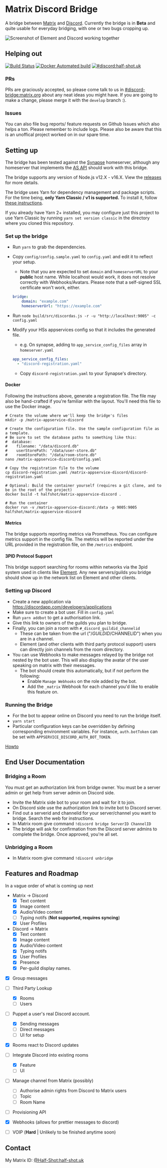 # Matrix Discord Bridge

A bridge between [Matrix](http://matrix.org/) and [Discord](https://discord.com/).
Currently the bridge is in **Beta** and quite usable for everyday
bridging, with one or two bugs cropping up.

![Screenshot of Element and Discord working together](screenshot.png)


## Helping out


[![Build Status](https://travis-ci.org/Half-Shot/matrix-appservice-discord.svg?branch=develop)](https://travis-ci.org/Half-Shot/matrix-appservice-discord)
[![Docker Automated build](https://img.shields.io/docker/builds/halfshot/matrix-appservice-discord.svg)](https://hub.docker.com/r/halfshot/matrix-appservice-discord)
[![#discord:half-shot.uk](https://img.shields.io/matrix/discord:half-shot.uk.svg?server_fqdn=matrix.half-shot.uk&label=%23discord:half-shot.uk&logo=matrix)](https://matrix.to/#/#discord:half-shot.uk)

### PRs
PRs are graciously accepted, so please come talk to us in [#discord-bridge:matrix.org](https://matrix.to/#/#discord-bridge:matrix.org)
about any neat ideas you might have. If you are going to make a change, please merge it with the `develop` branch :).

### Issues
You can also file bug reports/ feature requests on Github Issues which also helps a ton. Please remember to include logs.
Please also be aware that this is an unoffical project worked on in our spare time.

## Setting up

The bridge has been tested against the [Synapse](https://github.com/matrix-org/synapse) homeserver, although any homeserver
that implements the [AS API](https://matrix.org/docs/spec/application_service/r0.1.0.html) should work with this bridge.

The bridge supports any version of Node.js v12.X - v16.X. View the [releases](https://nodejs.org/en/about/releases/) for more details.

The bridge uses Yarn for dependency management and package scripts.
For the time being, **only Yarn Classic / v1 is supported.** To install it, follow [these instructions](https://classic.yarnpkg.com/en/docs/install).

If you already have Yarn 2+ installed, you may configure just this project to use Yarn Classic
by running ``yarn set version classic`` in the directory where you cloned this repository.

### Set up the bridge

* Run ``yarn`` to grab the dependencies.
* Copy ``config/config.sample.yaml`` to ``config.yaml`` and edit it to reflect your setup.
  * Note that you are expected to set ``domain`` and ``homeserverURL`` to your **public** host name.
  While localhost would work, it does not resolve correctly with Webhooks/Avatars.
  Please note that a self-signed SSL certificate won't work, either.

  ```yaml
  bridge:
      domain: "example.com"
      homeserverUrl: "https://example.com"
  ```

* Run ``node build/src/discordas.js -r -u "http://localhost:9005" -c config.yaml``
* Modify your HSs appservices config so that it includes the generated file.
  * e.g. On synapse, adding to ``app_service_config_files`` array in ``homeserver.yaml``

  ```yaml
  app_service_config_files:
    - "discord-registration.yaml"
  ```

  * Copy ``discord-registration.yaml`` to your Synapse's directory.

#### Docker

Following the instructions above, generate a registration file. The file may also be hand-crafted if you're familiar with the layout. You'll need this file to use the Docker image.

```shell
# Create the volume where we'll keep the bridge's files
mkdir -p /matrix-appservice-discord

# Create the configuration file. Use the sample configuration file as a template.
# Be sure to set the database paths to something like this:
#  database:
#    filename: "/data/discord.db"
#    userStorePath: "/data/user-store.db"
#    roomStorePath: "/data/room-store.db"
nano /matrix-appservice-discord/config.yaml

# Copy the registration file to the volume
cp discord-registration.yaml /matrix-appservice-discord/discord-registration.yaml

# Optional: Build the container yourself (requires a git clone, and to be in the root of the project)
docker build -t halfshot/matrix-appservice-discord .

# Run the container
docker run -v /matrix-appservice-discord:/data -p 9005:9005 halfshot/matrix-appservice-discord
```
#### Metrics

The bridge supports reporting metrics via Prometheus. You can configure metrics support in the config
file. The metrics will be reported under the URL provided in the registration file, on the `/metrics` endpoint.

#### 3PID Protocol Support

This bridge support searching for rooms within networks via the 3pid system
used in clients like [Element](https://element.io). Any new servers/guilds you bridge
should show up in the network list on Element and other clients.

### Setting up Discord

* Create a new application via https://discordapp.com/developers/applications
* Make sure to create a bot user. Fill in ``config.yaml``
* Run ``yarn addbot`` to get a authorisation link.
* Give this link to owners of the guilds you plan to bridge.
* Finally, you can join a room with ``#_discord_guildid_channelid``
  * These can be taken from the url ("/$GUILDID/$CHANNELID") when you are in a channel.
  * Element (and other clients with third party protocol support) users can directly join channels from the room directory.
* You can use Webhooks to make messages relayed by the bridge not nested by the bot user. This will also display the avatar of the user speaking on matrix with their messages.
  * The bot should create this automatically, but if not perform the following:
    * Enable ``Manage Webhooks`` on the role added by the bot.
    * Add the ``_matrix`` Webhook for each channel you'd like to enable this feature on.

### Running the Bridge

* For the bot to appear online on Discord you need to run the bridge itself.
* ``yarn start``
* Particular configuration keys can be overridden by defining corresponding environment variables. For instance, `auth.botToken` can be set with `APPSERVICE_DISCORD_AUTH_BOT_TOKEN`.

[Howto](./docs/howto.md)

## End User Documentation

### Bridging a Room

You must get an authorization link from bridge owner. You must be a server admin or get
help from server admin on Discord side.

* Invite the Matrix side bot to your room and wait for it to join.
* On Discord side use the authorization link to invite bot to Discord server.
* Find out a serverid and channelid for your server/channel you want to bridge. Search the web for instructions.
* In Matrix room give command ``!discord bridge ServerID ChannelID``
* The bridge will ask for confirmation from the Discord server admins to complete the bridge. Once approved, you're all set.

### Unbridging a Room

* In Matrix room give command ``!discord unbridge``

## Features and Roadmap
In a vague order of what is coming up next

 - Matrix -> Discord
     - [x] Text content
     - [x] Image content
     - [x] Audio/Video content
     - [ ] Typing notifs (**Not supported, requires syncing**)
     - [x] User Profiles
 - Discord -> Matrix
     - [x] Text content
     - [x] Image content
     - [x] Audio/Video content
     - [x] Typing notifs
     - [x] User Profiles
     - [x] Presence
     - [x] Per-guild display names.
 - [x] Group messages
 - [ ] Third Party Lookup
    - [x] Rooms
    - [ ] Users
 - [ ] Puppet a user's real Discord account.
    - [x] Sending messages
    - [ ] Direct messages
    - [ ] UI for setup
 - [x] Rooms react to Discord updates
 - [ ] Integrate Discord into existing rooms
    - [x] Feature
    - [ ] UI
 - [ ] Manage channel from Matrix (possibly)
    - [ ] Authorise admin rights from Discord to Matrix users
    - [ ] Topic
    - [ ] Room Name
 - [ ] Provisioning API
 - [x] Webhooks (allows for prettier messages to discord)
 - [ ] VOIP (**Hard** | Unlikely to be finished anytime soon)


## Contact

My Matrix ID: [@Half-Shot:half-shot.uk](https://matrix.to/#/@Half-Shot:half-shot.uk)
